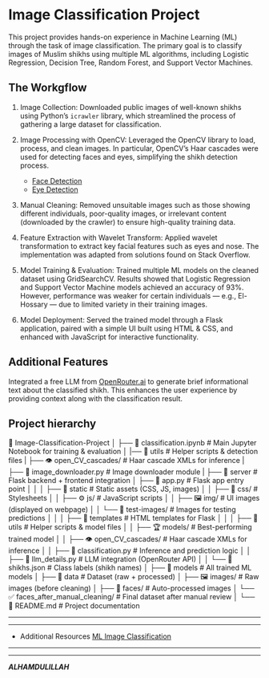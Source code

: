# Image Classification Project
This project provides hands-on experience in Machine Learning (ML) through the task of image classification. The primary goal is to classify images of Muslim shikhs using multiple ML algorithms, including Logistic Regression, Decision Tree, Random Forest, and Support Vector Machines.


## The Workgflow
1. Image Collection: Downloaded public images of well-known shikhs using Python’s `icrawler` library, which streamlined the process of gathering a large dataset for classification.
   
2. Image Processing with OpenCV: Leveraged the OpenCV library to load, process, and clean images. In particular, OpenCV’s Haar cascades were used for detecting faces and eyes, simplifying the shikh detection process.
   * [Face Detection](https://github.com/opencv/opencv/blob/4.x/data/haarcascades/haarcascade_frontalface_default.xml)
   * [Eye Detection](https://github.com/opencv/opencv/blob/4.x/data/haarcascades/haarcascade_eye.xml)
     
3. Manual Cleaning: Removed unsuitable images such as those showing different individuals, poor-quality images, or irrelevant content (downloaded by the crawler) to ensure high-quality training data.
   
4. Feature Extraction with Wavelet Transform: Applied wavelet transformation to extract key facial features such as eyes and nose. The implementation was adapted from solutions found on Stack Overflow.
  
5. Model Training & Evaluation: Trained multiple ML models on the cleaned dataset using GridSearchCV. Results showed that Logistic Regression and Support Vector Machine models achieved an accuracy of 93%. However, performance was weaker for certain individuals — e.g., El-Hossary — due to limited variety in their training images.
   
6. Model Deployment: Served the trained model through a Flask application, paired with a simple UI built using HTML & CSS, and enhanced with JavaScript for interactive functionality.


## Additional Features
Integrated a free LLM from [OpenRouter.ai](https://openrouter.ai/) to generate brief informational text about the classified shikh. This enhances the user experience by providing context along with the classification result.


## Project hierarchy
📂 Image-Classification-Project
│
├── 📄 classification.ipynb                # Main Jupyter Notebook for training & evaluation
│
|── 📂 utils                                # Helper scripts & detection files
|   ├── 👁️ open_CV_cascades/                # Haar cascade XMLs for inference
|   ├── 📜 image_downloader.py              # Image downloader module
|
├── 📂 server                               # Flask backend + frontend integration
│   ├── 📄 app.py                           # Flask app entry point
│   │
│   ├── 📂 static                           # Static assets (CSS, JS, images)
│   │   ├── 🎨 css/                         # Stylesheets
│   │   ├── ⚙️ js/                          # JavaScript scripts
│   │   ├── 🖼️ img/                         # UI images (displayed on webpage)
│   │   └── 🧪 test-images/                 # Images for testing predictions
│   │
│   ├── 📂 templates                        # HTML templates for Flask
│   │
│   ├── 📂 utils                            # Helper scripts & model files
│   │   ├── 🏆 models/                      # Best-performing trained model
│   │   ├── 👁️ open_CV_cascades/            # Haar cascade XMLs for inference
│   │   ├── 🧠 classification.py            # Inference and prediction logic
│   │   ├── 🤖 llm_details.py               # LLM integration (OpenRouter API)
│   │   └── 📜 shikhs.json                  # Class labels (shikh names)
│
├── 📂 models                               # All trained ML models
│
├── 📂 data                                 # Dataset (raw + processed)
│   ├── 🖼️ images/                          # Raw images (before cleaning)
│   ├── 👤 faces/                           # Auto-processed images
│   └── ✅ faces_after_manual_cleaning/     # Final dataset after manual review
│
└── 📜 README.md                            # Project documentation

---
---
* Additional Resources
  [ML Image Classification](https://www.youtube.com/playlist?list=PLeo1K3hjS3uvaRHZLl-jLovIjBP14QTXc)
---
---
***ALHAMDULILLAH***
   

  

